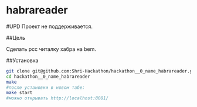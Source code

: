 habrareader
===========
#UPD
Проект не поддерживается. 

##Цель

Сделать рсс читалку хабра на bem.

##Установка
```bash
git clone git@github.com:Shri-Hackathon/hackathon__0_name_habrareader.git
cd hackathon__0_name_habrareader
make
#после установки в новом табе:
make start
#можно открывать http://localhost:8081/
```


